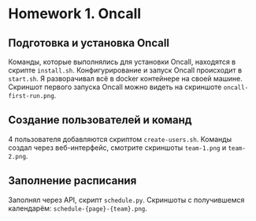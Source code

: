 # Homework 1. Oncall

## Подготовка и установка Oncall
Команды, которые выполнялись для установки Oncall, находятся в скрипте
`install.sh`. Конфигурирование и запуск Oncall происходит в `start.sh`.
Я разворачивал всё в docker контейнере на своей машине.
Скриншот первого запуска Oncall можно видеть на скриншоте `oncall-first-run.png`.

## Создание пользователей и команд

4 пользователя добавляются скриптом `create-users.sh`. Команды создал
через веб-интерфейс, смотрите скриншоты `team-1.png` и `team-2.png`.

## Заполнение расписания

Заполнял через API, скрипт `schedule.py`. Скриншоты с получившемся календарём:
`schedule-{page}-{team}.png`.
